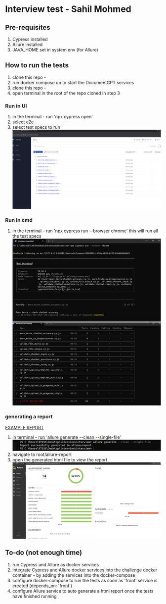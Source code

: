 # Interview test - Sahil Mohmed

## Pre-requisites 
1. Cypress installed
2. Allure installed
3. JAVA_HOME set in system env (for Allure)

## How to run the tests
1. clone this repo - 
2. run docker compose up to start the DocumentGPT services
3. clone this repo - 
4. open terminal in the root of the repo cloned in step 3 

### Run in UI 
1. in the terminal - run 'npx cypress open'
2. select e2e
3. select test specs to run
![Alt text](readme_files/run_ui.png)

### Run in cmd
1. in the terminal - run 'npx cypress run --browser chrome' this will run all the test specs
![Alt text](readme_files/run_cmd.png)
![Alt text](readme_files/run_cmd2.png)



### generating a report
[EXAMPLE REPORT](readme_files/index.html)
1. in terminal - run 'allure generate --clean --single-file'
![Alt text](readme_files/allure1.png)
2. navigate to root/allure-report
3. open the generated html file to view the report
![Alt text](readme_files/allure2.png)



## To-do (not enough time)
1. run Cypress and Allure as docker services
2. integrate Cypress and Allure docker services into the challenge docker container - by adding the services into the docker-compose 
3. configure docker-compose to run the tests as soon as 'front' service is created (depends_on: 'front')
4. configure Allure service to auto generate a html report once the tests have finished running


